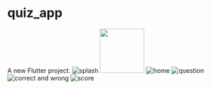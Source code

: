 # quiz_app

A new Flutter project.
![splash](https://github.com/ankit595/quiz_app/assets/56728798/e0ab3033-4e08-4651-aff4-5b224c6625b2)
<img src="[https://your-image-url.type](https://github.com/ankit595/quiz_app/assets/56728798/e0ab3033-4e08-4651-aff4-5b224c6625b2)" width="100" height="100">
![home](https://github.com/ankit595/quiz_app/assets/56728798/9839e5dd-c217-485c-b8df-1ba5cdb7e6f9)
![question](https://github.com/ankit595/quiz_app/assets/56728798/d5dd11f3-c8ed-4435-8dd7-d9ad21bb74ba)
![correct and wrong](https://github.com/ankit595/quiz_app/assets/56728798/c1e12edf-ac87-48d0-b2cf-022e0f548e8f)
![score](https://github.com/ankit595/quiz_app/assets/56728798/add08342-266c-40c1-b1b4-10d324994e72)
